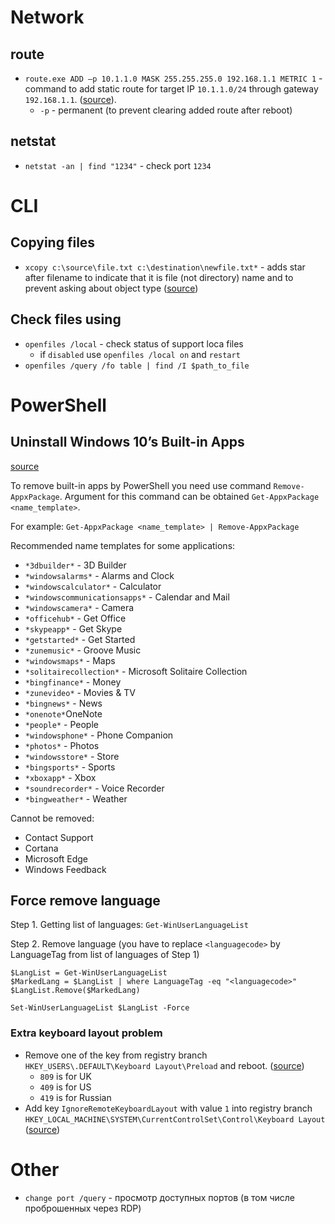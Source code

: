 Network
=======

## route

- `route.exe ADD –p 10.1.1.0 MASK 255.255.255.0 192.168.1.1 METRIC 1` - command to add static route for target IP `10.1.1.0/24`  through gateway `192.168.1.1`.
    ([source](http://help.telecom.by/faq/faq/routes/)).
    - `-p` - permanent (to prevent clearing added route after reboot)

## netstat

- `netstat -an | find "1234"` - check port `1234`


CLI
===

Copying files
-------------

- `xcopy c:\source\file.txt c:\destination\newfile.txt*` - adds star after filename to indicate that it is file (not directory) name
and to prevent asking about object type ([source](http://stackoverflow.com/questions/4283312/batch-file-asks-for-file-or-folder))


Check  files using
------------------

- `openfiles /local` - check status of support loca files
    - if `disabled` use `openfiles /local on` and `restart`
- `openfiles /query /fo table | find /I $path_to_file`


PowerShell
==========


Uninstall Windows 10’s Built-in Apps
------------------------------------

[source](https://www.howtogeek.com/224798/how-to-uninstall-windows-10s-built-in-apps-and-how-to-reinstall-them/)

To remove built-in apps by PowerShell you need use command `Remove-AppxPackage`.
Argument for this command can be obtained `Get-AppxPackage <name_template>`.

For example: `Get-AppxPackage <name_template> | Remove-AppxPackage`

Recommended name templates for some applications:

- `*3dbuilder*` - 3D Builder
- `*windowsalarms*` - Alarms and Clock
- `*windowscalculator*` - Calculator
- `*windowscommunicationsapps*` - Calendar and Mail
- `*windowscamera*` - Camera
- `*officehub*` - Get Office
- `*skypeapp*` - Get Skype
- `*getstarted*` - Get Started
- `*zunemusic*` - Groove Music
- `*windowsmaps*` - Maps
- `*solitairecollection*` - Microsoft Solitaire Collection
- `*bingfinance*` - Money
- `*zunevideo*` - Movies & TV
- `*bingnews*` - News
- `*onenote*`OneNote
- `*people*` - People
- `*windowsphone*` - Phone Companion
- `*photos*` - Photos
- `*windowsstore*` - Store
- `*bingsports*` - Sports
- `*xboxapp*` - Xbox
- `*soundrecorder*` - Voice Recorder
- `*bingweather*` - Weather


Cannot be removed:

- Contact Support
- Cortana
- Microsoft Edge
- Windows Feedback


## Force remove language

Step 1. Getting list of languages:
`Get-WinUserLanguageList`

Step 2. Remove language (you have to replace `<languagecode>` by LanguageTag from list of languages of Step 1)

```
$LangList = Get-WinUserLanguageList
$MarkedLang = $LangList | where LanguageTag -eq "<languagecode>"
$LangList.Remove($MarkedLang)

Set-WinUserLanguageList $LangList -Force
```

### Extra keyboard layout problem

- Remove one of the key from registry branch `HKEY_USERS\.DEFAULT\Keyboard Layout\Preload` and reboot.
([source](https://answers.microsoft.com/en-us/windows/forum/windows_10-start-winpc/cant-remove-a-keyboard-layout-in-windows-10/058acf33-16d9-47f4-a24b-245b8823d90e))
    - `809` is for UK
    - `409` is for US
    - `419` is for Russian
- Add key `IgnoreRemoteKeyboardLayout` with value `1` into registry branch `HKEY_LOCAL_MACHINE\SYSTEM\CurrentControlSet\Control\Keyboard Layout`
([source](https://answers.microsoft.com/ru-ru/windows/forum/windows_10-other_settings-winpc/%D1%83%D0%B4%D0%B0%D0%BB%D0%B8%D1%82%D1%8C/4389627e-abb0-4c79-8498-b77c11ac214b))



Other
=====
- `change port /query` - просмотр доступных портов (в том числе проброшенных через RDP)
